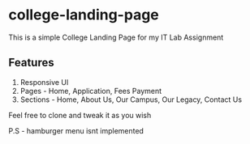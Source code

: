 # college-landing-page

This is a simple College Landing Page for my IT Lab Assignment

## Features

1. Responsive UI
2. Pages - Home, Application, Fees Payment
3. Sections - Home, About Us, Our Campus, Our Legacy, Contact Us

Feel free to clone and tweak it as you wish

P.S - hamburger menu isnt implemented
